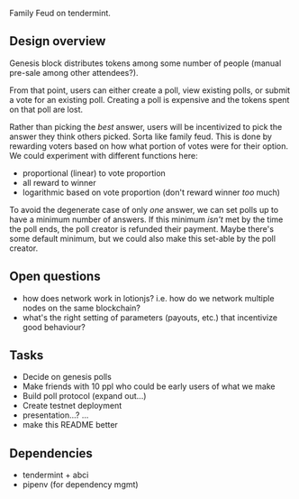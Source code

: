 Family Feud on tendermint.

## Design overview
Genesis block distributes tokens among some number of people (manual pre-sale among other attendees?).

From that point, users can either create a poll, view existing polls, or submit a vote for an existing
poll. Creating a poll is expensive and the tokens spent on that poll are lost.

Rather than picking the *best* answer, users will be incentivized to pick the answer they think others
picked. Sorta like family feud. This is done by rewarding voters based on how what portion of votes were for
their option. We could experiment with different functions here:
- proportional (linear) to vote proportion
- all reward to winner
- logarithmic based on vote proportion (don't reward winner *too* much)

To avoid the degenerate case of only *one* answer, we can set polls up to have a minimum number of answers. If
this minimum *isn't* met by the time the poll ends, the poll creator is refunded their payment. Maybe there's
some default minimum, but we could also make this set-able by the poll creator.

## Open questions
- how does network work in lotionjs? i.e. how do we network multiple nodes on the same blockchain?
- what's the right setting of parameters (payouts, etc.) that incentivize good behaviour?

## Tasks
- Decide on genesis polls
- Make friends with 10 ppl who could be early users of what we make
- Build poll protocol (expand out...)
- Create testnet deployment
- presentation...?
...
- make this README better

## Dependencies
- tendermint + abci
- pipenv (for dependency mgmt)
